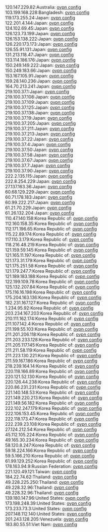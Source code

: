 120.147.229.82:Australia: [ovpn config](vpn/120_147_229_82.ovpn)  
103.199.168.228:Bangladesh: [ovpn config](vpn/103_199_168_228.ovpn)  
119.173.255.24:Japan: [ovpn config](vpn/119_173_255_24.ovpn)  
122.201.4.144:Japan: [ovpn config](vpn/122_201_4_144.ovpn)  
124.102.69.45:Japan: [ovpn config](vpn/124_102_69_45.ovpn)  
126.123.73.199:Japan: [ovpn config](vpn/126_123_73_199.ovpn)  
126.153.138.222:Japan: [ovpn config](vpn/126_153_138_222.ovpn)  
126.220.173.173:Japan: [ovpn config](vpn/126_220_173_173.ovpn)  
126.55.91.131:Japan: [ovpn config](vpn/126_55_91_131.ovpn)  
131.213.118.47:Japan: [ovpn config](vpn/131_213_118_47.ovpn)  
133.114.186.176:Japan: [ovpn config](vpn/133_114_186_176.ovpn)  
150.249.149.222:Japan: [ovpn config](vpn/150_249_149_222.ovpn)  
150.249.183.66:Japan: [ovpn config](vpn/150_249_183_66.ovpn)  
153.167.105.91:Japan: [ovpn config](vpn/153_167_105_91.ovpn)  
159.28.140.236:Japan: [ovpn config](vpn/159_28_140_236.ovpn)  
164.70.213.241:Japan: [ovpn config](vpn/164_70_213_241.ovpn)  
219.100.37.1:Japan: [ovpn config](vpn/219_100_37_1.ovpn)  
219.100.37.108:Japan: [ovpn config](vpn/219_100_37_108.ovpn)  
219.100.37.109:Japan: [ovpn config](vpn/219_100_37_109.ovpn)  
219.100.37.125:Japan: [ovpn config](vpn/219_100_37_125.ovpn)  
219.100.37.138:Japan: [ovpn config](vpn/219_100_37_138.ovpn)  
219.100.37.19:Japan: [ovpn config](vpn/219_100_37_19.ovpn)  
219.100.37.205:Japan: [ovpn config](vpn/219_100_37_205.ovpn)  
219.100.37.211:Japan: [ovpn config](vpn/219_100_37_211.ovpn)  
219.100.37.213:Japan: [ovpn config](vpn/219_100_37_213.ovpn)  
219.100.37.22:Japan: [ovpn config](vpn/219_100_37_22.ovpn)  
219.100.37.4:Japan: [ovpn config](vpn/219_100_37_4.ovpn)  
219.100.37.50:Japan: [ovpn config](vpn/219_100_37_50.ovpn)  
219.100.37.58:Japan: [ovpn config](vpn/219_100_37_58.ovpn)  
219.100.37.67:Japan: [ovpn config](vpn/219_100_37_67.ovpn)  
219.100.37.7:Japan: [ovpn config](vpn/219_100_37_7.ovpn)  
219.100.37.90:Japan: [ovpn config](vpn/219_100_37_90.ovpn)  
222.2.135.115:Japan: [ovpn config](vpn/222_2_135_115.ovpn)  
222.8.254.229:Japan: [ovpn config](vpn/222_8_254_229.ovpn)  
27.137.163.36:Japan: [ovpn config](vpn/27_137_163_36.ovpn)  
60.68.129.229:Japan: [ovpn config](vpn/60_68_129_229.ovpn)  
60.71.178.183:Japan: [ovpn config](vpn/60_71_178_183.ovpn)  
60.99.222.217:Japan: [ovpn config](vpn/60_99_222_217.ovpn)  
61.21.70.229:Japan: [ovpn config](vpn/61_21_70_229.ovpn)  
61.26.132.204:Japan: [ovpn config](vpn/61_26_132_204.ovpn)  
110.47.140.158:Korea Republic of: [ovpn config](vpn/110_47_140_158.ovpn)  
112.160.158.35:Korea Republic of: [ovpn config](vpn/112_160_158_35.ovpn)  
112.171.196.65:Korea Republic of: [ovpn config](vpn/112_171_196_65.ovpn)  
115.22.89.174:Korea Republic of: [ovpn config](vpn/115_22_89_174.ovpn)  
117.110.3.179:Korea Republic of: [ovpn config](vpn/117_110_3_179.ovpn)  
118.216.48.219:Korea Republic of: [ovpn config](vpn/118_216_48_219.ovpn)  
121.159.59.145:Korea Republic of: [ovpn config](vpn/121_159_59_145.ovpn)  
121.165.11.197:Korea Republic of: [ovpn config](vpn/121_165_11_197.ovpn)  
121.173.31.179:Korea Republic of: [ovpn config](vpn/121_173_31_179.ovpn)  
121.175.251.58:Korea Republic of: [ovpn config](vpn/121_175_251_58.ovpn)  
121.179.247.7:Korea Republic of: [ovpn config](vpn/121_179_247_7.ovpn)  
121.189.183.188:Korea Republic of: [ovpn config](vpn/121_189_183_188.ovpn)  
122.199.109.78:Korea Republic of: [ovpn config](vpn/122_199_109_78.ovpn)  
125.132.207.84:Korea Republic of: [ovpn config](vpn/125_132_207_84.ovpn)  
175.116.16.198:Korea Republic of: [ovpn config](vpn/175_116_16_198.ovpn)  
175.204.163.136:Korea Republic of: [ovpn config](vpn/175_204_163_136.ovpn)  
182.231.167.127:Korea Republic of: [ovpn config](vpn/182_231_167_127.ovpn)  
1.234.95.92:Korea Republic of: [ovpn config](vpn/1_234_95_92.ovpn)  
203.234.167.203:Korea Republic of: [ovpn config](vpn/203_234_167_203.ovpn)  
210.111.162.174:Korea Republic of: [ovpn config](vpn/210_111_162_174.ovpn)  
211.107.142.4:Korea Republic of: [ovpn config](vpn/211_107_142_4.ovpn)  
211.199.55.103:Korea Republic of: [ovpn config](vpn/211_199_55_103.ovpn)  
211.201.206.118:Korea Republic of: [ovpn config](vpn/211_201_206_118.ovpn)  
211.203.233.128:Korea Republic of: [ovpn config](vpn/211_203_233_128.ovpn)  
211.205.117.145:Korea Republic of: [ovpn config](vpn/211_205_117_145.ovpn)  
211.211.58.119:Korea Republic of: [ovpn config](vpn/211_211_58_119.ovpn)  
211.223.130.221:Korea Republic of: [ovpn config](vpn/211_223_130_221.ovpn)  
211.59.167.186:Korea Republic of: [ovpn config](vpn/211_59_167_186.ovpn)  
218.239.164.14:Korea Republic of: [ovpn config](vpn/218_239_164_14.ovpn)  
220.118.166.89:Korea Republic of: [ovpn config](vpn/220_118_166_89.ovpn)  
220.121.52.130:Korea Republic of: [ovpn config](vpn/220_121_52_130.ovpn)  
220.126.44.238:Korea Republic of: [ovpn config](vpn/220_126_44_238.ovpn)  
220.86.231.231:Korea Republic of: [ovpn config](vpn/220_86_231_231.ovpn)  
221.140.148.53:Korea Republic of: [ovpn config](vpn/221_140_148_53.ovpn)  
221.149.220.213:Korea Republic of: [ovpn config](vpn/221_149_220_213.ovpn)  
221.149.56.182:Korea Republic of: [ovpn config](vpn/221_149_56_182.ovpn)  
222.102.247.179:Korea Republic of: [ovpn config](vpn/222_102_247_179.ovpn)  
222.106.153.45:Korea Republic of: [ovpn config](vpn/222_106_153_45.ovpn)  
222.118.173.47:Korea Republic of: [ovpn config](vpn/222_118_173_47.ovpn)  
222.239.23.108:Korea Republic of: [ovpn config](vpn/222_239_23_108.ovpn)  
27.124.212.54:Korea Republic of: [ovpn config](vpn/27_124_212_54.ovpn)  
45.112.105.224:Korea Republic of: [ovpn config](vpn/45_112_105_224.ovpn)  
49.165.30.234:Korea Republic of: [ovpn config](vpn/49_165_30_234.ovpn)  
58.120.8.247:Korea Republic of: [ovpn config](vpn/58_120_8_247.ovpn)  
59.18.224.166:Korea Republic of: [ovpn config](vpn/59_18_224_166.ovpn)  
59.5.166.210:Korea Republic of: [ovpn config](vpn/59_5_166_210.ovpn)  
61.99.129.252:Korea Republic of: [ovpn config](vpn/61_99_129_252.ovpn)  
178.163.94.9:Russian Federation: [ovpn config](vpn/178_163_94_9.ovpn)  
221.120.49.121:Taiwan: [ovpn config](vpn/221_120_49_121.ovpn)  
184.22.74.62:Thailand: [ovpn config](vpn/184_22_74_62.ovpn)  
49.228.225.250:Thailand: [ovpn config](vpn/49_228_225_250.ovpn)  
49.228.32.96:Thailand: [ovpn config](vpn/49_228_32_96.ovpn)  
49.228.32.96:Thailand: [ovpn config](vpn/49_228_32_96.ovpn)  
139.180.147.96:United States: [ovpn config](vpn/139_180_147_96.ovpn)  
173.198.248.39:United States: [ovpn config](vpn/173_198_248_39.ovpn)  
173.233.73.3:United States: [ovpn config](vpn/173_233_73_3.ovpn)  
207.148.112.140:United States: [ovpn config](vpn/207_148_112_140.ovpn)  
201.243.128.205:Venezuela: [ovpn config](vpn/201_243_128_205.ovpn)  
183.80.55.51:Viet Nam: [ovpn config](vpn/183_80_55_51.ovpn)  
